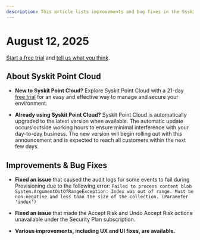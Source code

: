 ```yaml
---
description: This article lists improvements and bug fixes in the Syskit Point Cloud version 2025.4.104.1
---
```


# August 12, 2025

[Start a free trial](https://www.syskit.com/products/point/free-trial/) and [tell us what you think](https://www.syskit.com/company/contact-us/).

## About Syskit Point Cloud

* **New to Syskit Point Cloud?** Explore Syskit Point Cloud with a 21-day [free trial](https://www.syskit.com/products/point/free-trial/) for an easy and effective way to manage and secure your environment.

* **Already using Syskit Point Cloud?** Syskit Point Cloud is automatically upgraded to the latest version when available. The automatic update occurs outside working hours to ensure minimal interference with your day-to-day business. The new version will begin rolling out with this announcement and is expected to reach all customers within the next few days.

## Improvements & Bug Fixes 

* **Fixed an issue** that caused the audit logs for some events to fail during Provisioning due to the following error: `Failed to process content blob
System.ArgumentOutOfRangeException: Index was out of range. Must be non-negative and less than the size of the collection. (Parameter 'index')`

* **Fixed an issue** that made the Accept Risk and Undo Accept Risk actions unavailable under the Security Plan subscription.

* **Various improvements, including UX and UI fixes, are available.**

